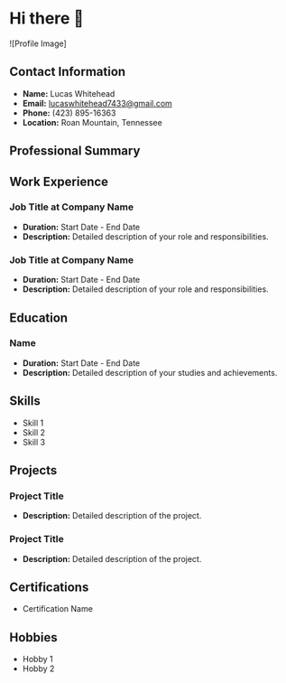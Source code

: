 # Hi there 👋
![Profile Image]

## Contact Information
- **Name:** Lucas Whitehead
- **Email:** lucaswhitehead7433@gmail.com
- **Phone:** (423) 895-16363
- **Location:** Roan Mountain, Tennessee

## Professional Summary


## Work Experience
### Job Title at Company Name
- **Duration:** Start Date - End Date
- **Description:** Detailed description of your role and responsibilities.

### Job Title at Company Name
- **Duration:** Start Date - End Date
- **Description:** Detailed description of your role and responsibilities.

## Education
### Name
- **Duration:** Start Date - End Date
- **Description:** Detailed description of your studies and achievements.

## Skills
- Skill 1
- Skill 2
- Skill 3

## Projects
### Project Title
- **Description:** Detailed description of the project.

### Project Title
- **Description:** Detailed description of the project.

## Certifications
- Certification Name


## Hobbies
- Hobby 1
- Hobby 2



  
